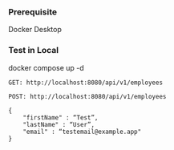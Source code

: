 
### Prerequisite
Docker Desktop

### Test in Local
docker compose up -d

```
GET: http://localhost:8080/api/v1/employees
```


```
POST: http://localhost:8080/api/v1/employees

{
    "firstName" : “Test”,
    "lastName" : “User”,
    "email" : “testemail@example.app"
}
```